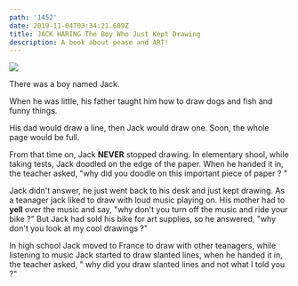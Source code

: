 ```yaml
---
path: '1452'
date: 2019-11-04T03:34:21.609Z
title: JACK HARING The Boy Who Just Kept Drawing
description: A book about pease and ART!
---
```

![](/assets/hand-1515910_640.jpg)

There was a boy named Jack.

When he was little, his father taught him how to draw dogs and fish and funny things.

His dad would draw a line, then Jack would draw one. Soon, the whole page would be full.

From that time on, Jack **NEVER** stopped drawing. In elementary shool, while taking tests, Jack doodled on the edge of the paper. When he handed it in, the teacher asked, "why did you doodle on this important piece of paper ? " 

Jack didn't answer, he just went back to his desk and just kept drawing. As a teanager jack liked to draw with loud music playing on. His mother had to **yell** over the music and say, "why don't you turn off the music and ride your bike ?" But Jack had sold his bike for art supplies, so he answered, "why don't you look at my cool drawings ?"

In high school Jack moved to France to draw with other teanagers, while listening to music Jack started to draw slanted lines, when he handed it in, the teacher asked, " why did you draw slanted lines and not what I told you ?"
